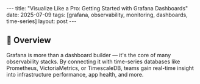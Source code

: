 <link rel="stylesheet" href="{{ '/assets/css/style.css' | https://dmitriklein.github.io/Grafana }}">
---
title: "Visualize Like a Pro: Getting Started with Grafana Dashboards"
date: 2025-07-09
tags: [grafana, observability, monitoring, dashboards, time-series]
layout: post
---

## 🎯 Overview

Grafana is more than a dashboard builder — it's the core of many observability stacks. By connecting it with time-series databases like Prometheus, VictoriaMetrics, or TimescaleDB, teams gain real-time insight into infrastructure performance, app health, and more.
